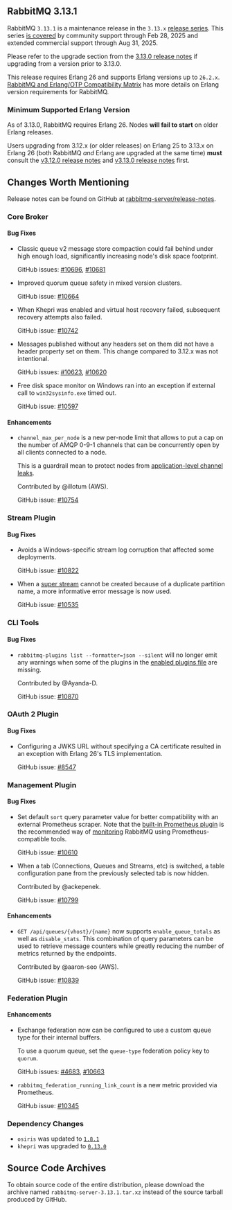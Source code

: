 ## RabbitMQ 3.13.1

RabbitMQ `3.13.1` is a maintenance release in the `3.13.x` [release series](https://www.rabbitmq.com/release-information).
This series [is covered](https://www.rabbitmq.com/release-information) by community support through Feb 28, 2025 and extended commercial support through Aug 31, 2025.

Please refer to the upgrade section from the [3.13.0 release notes](https://github.com/rabbitmq/rabbitmq-server/releases/tag/v3.13.0)
if upgrading from a version prior to 3.13.0.

This release requires Erlang 26 and supports Erlang versions up to `26.2.x`.
[RabbitMQ and Erlang/OTP Compatibility Matrix](https://www.rabbitmq.com/docs/which-erlang) has more details on
Erlang version requirements for RabbitMQ.


### Minimum Supported Erlang Version

As of 3.13.0, RabbitMQ requires Erlang 26. Nodes **will fail to start** on older Erlang releases.

Users upgrading from 3.12.x (or older releases) on Erlang 25 to 3.13.x on Erlang 26
(both RabbitMQ *and* Erlang are upgraded at the same time) **must** consult
the [v3.12.0 release notes](https://github.com/rabbitmq/rabbitmq-server/releases/tag/v3.12.0) and
[v3.13.0 release notes](https://github.com/rabbitmq/rabbitmq-server/releases/tag/v3.13.0) first.


## Changes Worth Mentioning

Release notes can be found on GitHub at [rabbitmq-server/release-notes](https://github.com/rabbitmq/rabbitmq-server/tree/v3.13.x/release-notes).


### Core Broker

#### Bug Fixes

 * Classic queue v2 message store compaction could fail behind under high enough load,
   significantly increasing node's disk space footprint.

   GitHub issues: [#10696](https://github.com/rabbitmq/rabbitmq-server/pull/10696), [#10681](https://github.com/rabbitmq/rabbitmq-server/discussions/10681)

 * Improved quorum queue safety in mixed version clusters.

   GitHub issue: [#10664](https://github.com/rabbitmq/rabbitmq-server/pull/10664)

 * When Khepri was enabled and virtual host recovery failed, subsequent recovery
   attempts also failed.

   GitHub issue: [#10742](https://github.com/rabbitmq/rabbitmq-server/pull/10742)

 * Messages published without any headers set on them did not have a header property
   set on them. This change compared to 3.12.x was not intentional.

   GitHub issues: [#10623](https://github.com/rabbitmq/rabbitmq-server/pull/10623), [#10620](https://github.com/rabbitmq/rabbitmq-server/discussions/10620)

 * Free disk space monitor on Windows ran into an exception if external call
   to `win32sysinfo.exe` timed out.

   GitHub issue: [#10597](https://github.com/rabbitmq/rabbitmq-server/issues/10597)

#### Enhancements

 * `channel_max_per_node` is a new per-node limit that allows to put a cap on the number
   of AMQP 0-9-1 channels that can be concurrently open by all clients connected to a node.

   This is a guardrail mean to protect nodes from [application-level channel leaks](https://www.rabbitmq.com/docs/channels#channel-leaks).

   Contributed by @illotum (AWS).

   GitHub issue: [#10754](https://github.com/rabbitmq/rabbitmq-server/pull/10754)


### Stream Plugin

#### Bug Fixes

 * Avoids a Windows-specific stream log corruption that affected some deployments.

   GitHub issue: [#10822](https://github.com/rabbitmq/rabbitmq-server/pull/10822)

 * When a [super stream](https://www.rabbitmq.com/blog/2022/07/13/rabbitmq-3-11-feature-preview-super-streams) cannot be created because of a duplicate partition name,
   a more informative error message is now used.

   GitHub issue: [#10535](https://github.com/rabbitmq/rabbitmq-server/issues/10535)


### CLI Tools

#### Bug Fixes

 * `rabbitmq-plugins list --formatter=json --silent` will no longer emit any warnings
   when some of the plugins in the [enabled plugins file](https://www.rabbitmq.com/docs/plugins#enabled-plugins-file) are missing.

   Contributed by @Ayanda-D.

   GitHub issue: [#10870](https://github.com/rabbitmq/rabbitmq-server/pull/10870)


### OAuth 2 Plugin

#### Bug Fixes

 * Configuring a JWKS URL without specifying a CA certificate resulted
   in an exception with Erlang 26's TLS implementation.

   GitHub issue: [#8547](https://github.com/rabbitmq/rabbitmq-server/issues/8547)


### Management Plugin

#### Bug Fixes

 * Set default `sort` query parameter value for better compatibility with an external
   Prometheus scraper. Note that the [built-in Prometheus plugin](https://www.rabbitmq.com/docs/prometheus)
   is the recommended way of [monitoring](https://www.rabbitmq.com/docs/monitoring) RabbitMQ using Prometheus-compatible tools.

   GitHub issue: [#10610](https://github.com/rabbitmq/rabbitmq-server/pull/10610)

 * When a tab (Connections, Queues and Streams, etc) is switched, a table configuration pane
   from the previously selected tab is now hidden.

   Contributed by @ackepenek.

   GitHub issue: [#10799](https://github.com/rabbitmq/rabbitmq-server/pull/10799)

#### Enhancements

 * `GET /api/queues/{vhost}/{name}` now supports `enable_queue_totals` as well as `disable_stats`.
   This combination of query parameters can be used to retrieve message counters while
   greatly reducing the number of metrics returned by the endpoints.

   Contributed by @aaron-seo (AWS).

   GitHub issue: [#10839](https://github.com/rabbitmq/rabbitmq-server/pull/10839)


### Federation Plugin

#### Enhancements

 * Exchange federation now can be configured to use a custom queue type for their internal buffers.

   To use a quorum queue, set the `queue-type` federation policy key to `quorum`.

   GitHub issues: [#4683](https://github.com/rabbitmq/rabbitmq-server/issues/4683), [#10663](https://github.com/rabbitmq/rabbitmq-server/pull/10663)

 * `rabbitmq_federation_running_link_count` is a new metric provided via Prometheus.

   GitHub issue: [#10345](https://github.com/rabbitmq/rabbitmq-server/issues/10345)


### Dependency Changes

 * `osiris` was updated to [`1.8.1`](https://github.com/rabbitmq/osiris/releases)
 * `khepri` was upgraded to [`0.13.0`](https://github.com/rabbitmq/khepri/releases)

## Source Code Archives

To obtain source code of the entire distribution, please download the archive named `rabbitmq-server-3.13.1.tar.xz`
instead of the source tarball produced by GitHub.
